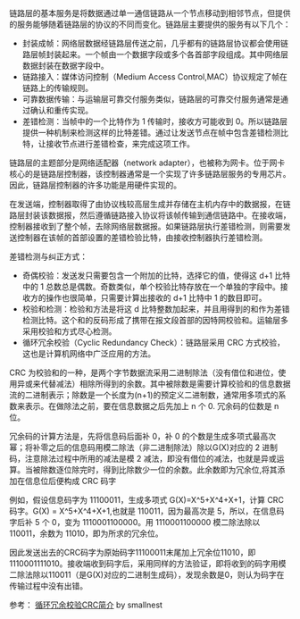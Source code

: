 链路层的基本服务是将数据通过单一通信链路从一个节点移动到相邻节点，但提供的服务能够随着链路层的协议的不同而变化。链路层主要提供的服务有以下几个：

- 封装成帧：网络层数据经链路层传送之前，几乎都有的链路层协议都会使用链路层帧封装起来。一个帧由一个数据字段或多个各首部字段组成。其中网络层数据封装在数据字段中。
- 链路接入：媒体访问控制（Medium Access Control,MAC）协议规定了帧在链路上的传输规则。
- 可靠数据传输：与运输层可靠交付服务类似，链路层的可靠交付服务通常是通过确认和重传实现。
- 差错检测：当帧中的一个比特作为 1 传输时，接收方可能收到 0。所以链路层提供一种机制来检测这样的比特差错。通过让发送节点在帧中包含差错检测比特，让接收节点进行差错检查，来完成这项工作。

链路层的主题部分是网络适配器（network adapter），也被称为网卡。位于网卡核心的是链路层控制器，该控制器通常是一个实现了许多链路层服务的专用芯片。因此，链路层控制器的许多功能是用硬件实现的。

在发送端，控制器取得了由协议栈较高层生成并存储在主机内存中的数据报，在链路层封装该数据报，然后遵循链路接入协议将该帧传输到通信链路中。在接收端，控制器接收到了整个帧，去除网络层数据报。如果链路层执行差错检测，则需要发送控制器在该帧的首部设置的差错检验比特，由接收控制器执行差错检测。

差错检测与纠正方式：

- 奇偶校验：发送发只需要包含一个附加的比特，选择它的值，使得这 d+1 比特中的 1 总数总是偶数。奇数类似，单个校验比特存放在一个单独的字段中。接收方的操作也很简单，只需要计算出接收的 d+1 比特中 1 的数目即可。
- 校验和检测：检验和方法是将这 d 比特整数加起来，并且用得到的和作为差错检测比特。这个和的反码形成了携带在报文段首部的因特网校验和。运输层多采用校验和方式尽心检测。
- 循环冗余校验（Cyclic Redundancy Check）：链路层采用 CRC 方式校验，这也是计算机网络中广泛应用的方法。

CRC 为校验和的一种，是两个字节数据流采用二进制除法（没有借位和进位，使用异或来代替减法）相除所得到的余数。其中被除数是需要计算校验和的信息数据流的二进制表示；除数是一个长度为(n+1)的预定义二进制数，通常用多项式的系数来表示。在做除法之前，要在信息数据之后先加上 n 个 0. 冗余码的位数是 n 位。

冗余码的计算方法是，先将信息码后面补 0，补 0 的个数是生成多项式最高次幂；将补零之后的信息码用模二除法（非二进制除法）除以G(X)对应的 2 进制码，注意除法过程中所用的减法是模 2 减法，即没有借位的减法，也就是异或运算。当被除数逐位除完时，得到比除数少一位的余数。此余数即为冗余位,将其添加在信息位后便构成 CRC 码字

例如，假设信息码字为 11100011，生成多项式 G(X)=X^5+X^4+X+1，计算 CRC 码字。G(X) = X^5+X^4+X+1,也就是 110011，因为最高次是 5，所以，在信息码字后补 5 个 0，变为 1110001100000。用 1110001100000 模二除法除以 110011，余数为 11010，即为所求的冗余位。

因此发送出去的CRC码字为原始码字11100011末尾加上冗余位11010，即 1110001111010。接收端收到码字后，采用同样的方法验证，即将收到的码字用模二除法除以110011（是G(X)对应的二进制生成码），发现余数是0，则认为码字在传输过程中没有出错。

参考：
[循环冗余校验CRC简介](https://colobu.com/2014/10/22/CRC-introduction/) by smallnest <br>